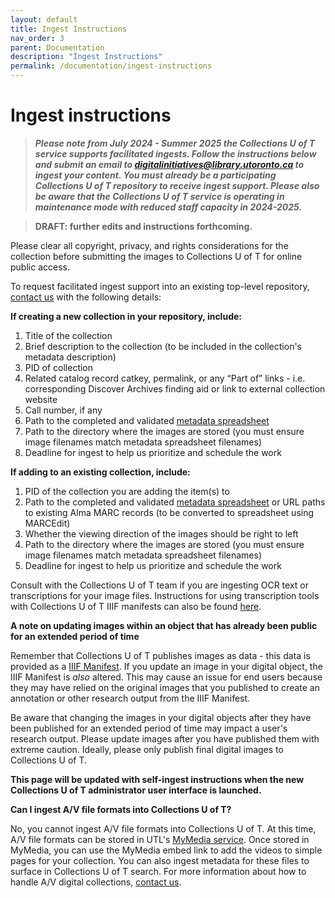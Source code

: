 ```yaml
---
layout: default
title: Ingest Instructions
nav_order: 3
parent: Documentation
description: "Ingest Instructions"
permalink: /documentation/ingest-instructions
---
```


# Ingest instructions

> ***Please note from July 2024 - Summer 2025 the Collections U of T service supports facilitated ingests. Follow the instructions below and submit an email to  [digitalinitiatives@library.utoronto.ca](mailto:digitalinitiatives@library.utoronto.ca) to ingest your content. You must already be a participating Collections U of T repository to receive ingest support. Please also be aware that the Collections U of T service is operating in maintenance mode with reduced staff capacity in 2024-2025.***

> **DRAFT: further edits and instructions forthcoming.**


Please clear all copyright, privacy, and rights considerations for the collection before submitting the images to Collections U of T for online public access.

To request facilitated ingest support into an existing top-level repository, [contact us](mailto:digitalinitiatives@library.utoronto.ca) with the following details:

**If creating a new collection in your repository, include:**
1. Title of the collection
2. Brief description to the collection (to be included in the collection's metadata description)
3. PID of collection
4. Related catalog record catkey, permalink, or any “Part of” links - i.e. corresponding Discover Archives finding aid or link to external collection website
5. Call number, if any
6. Path to the completed and validated [metadata spreadsheet](https://github.com/utlib/collections-uoft/blob/main/docs/metadata_template_instructions.md)
7. Path to the directory where the images are stored (you must ensure image filenames match metadata spreadsheet filenames)
8. Deadline for ingest to help us prioritize and schedule the work

**If adding to an existing collection, include:**
1. PID of the collection you are adding  the item(s) to
2. Path to the completed and validated [metadata spreadsheet](https://github.com/utlib/collections-uoft/blob/main/docs/metadata_template_instructions.md) or URL paths to existing Alma MARC records (to be converted to spreadsheet using MARCEdit)
3. Whether the viewing direction of the images should be right to left
4. Path to the directory where the images are stored (you must ensure image filenames match metadata spreadsheet filenames)
5. Deadline for ingest to help us prioritize and schedule the work

Consult with the Collections U of T team if you are ingesting OCR text or transcriptions for your image files. Instructions for using transcription tools with Collections U of T IIIF manifests can also be found [here](https://utlib.github.io/collections-uoft/documentation/transcriptions-with-iiif).

**A note on updating images within an object that has already been public for an extended period of time**

Remember that Collections U of T publishes images as data - this data is provided as a [IIIF Manifest](https://iiif.io/guides/using_iiif_resources/). If you update an image in your digital object, the IIIF Manifest is *also* altered. This may cause an issue for end users because they may have relied on the original images that you published to create an annotation or other research output from the IIIF Manifest. 

Be aware that changing the images in your digital objects after they have been published for an extended period of time may impact a user's research output. Please update images after you have published them with extreme caution. Ideally, please only publish final digital images to Collections U of T. 

**This page will be updated with self-ingest instructions when the new Collections U of T administrator user interface is launched.**

**Can I ingest A/V file formats into Collections U of T?**

No, you cannot ingest A/V file formats into Collections U of T. At this time, A/V file formats can be stored in UTL's [MyMedia service](https://mymedia.library.utoronto.ca/). Once stored in MyMedia, you can use the MyMedia embed link to add the videos to simple pages for your collection. You can also ingest metadata for these files to surface in Collections U of T search. For more information about how to handle A/V digital collections, [contact us](mailto:digitalinitiatives@library.utoronto.ca).
